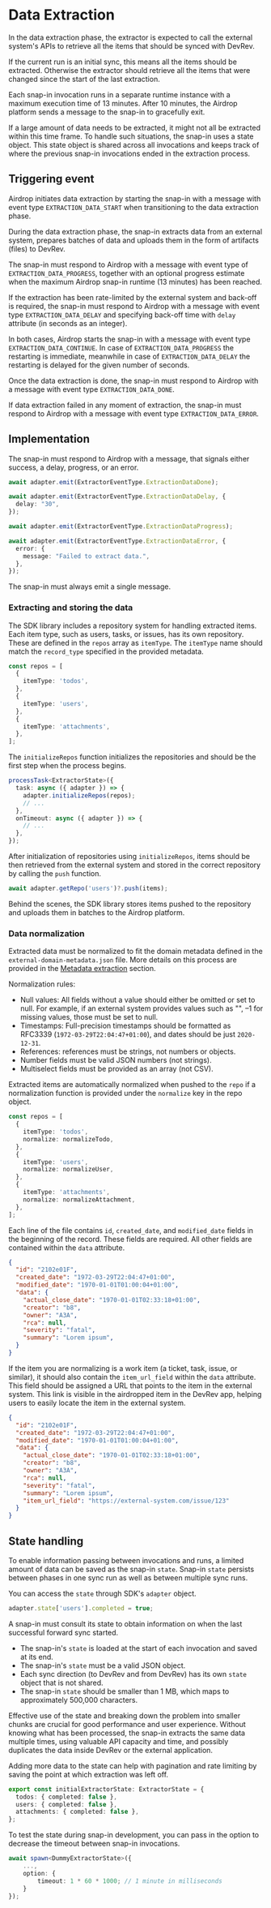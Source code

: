 # Data Extraction

In the data extraction phase, the extractor is expected to call the external system's APIs
to retrieve all the items that should be synced with DevRev.

If the current run is an initial sync, this means all the items should be extracted.
Otherwise the extractor should retrieve all the items that were changed since the start of the last extraction.

Each snap-in invocation runs in a separate runtime instance with a maximum execution time of 13 minutes. 
After 10 minutes, the Airdrop platform sends a message to the snap-in to gracefully exit.

If a large amount of data needs to be extracted, it might not all be extracted within this time frame. 
To handle such situations, the snap-in uses a state object. 
This state object is shared across all invocations and keeps track of where the previous snap-in invocations ended in the extraction process.

## Triggering event

Airdrop initiates data extraction by starting the snap-in with a message with event type
`EXTRACTION_DATA_START` when transitioning to the data extraction phase.

During the data extraction phase, the snap-in extracts data from an external system,
prepares batches of data and uploads them in the form of artifacts (files) to DevRev.

The snap-in must respond to Airdrop with a message with event type of `EXTRACTION_DATA_PROGRESS`,
together with an optional progress estimate when the maximum Airdrop snap-in runtime (13 minutes) has been reached.

If the extraction has been rate-limited by the external system and back-off is required, the snap-in
must respond to Airdrop with a message with event type `EXTRACTION_DATA_DELAY` and specifying
back-off time with `delay` attribute (in seconds as an integer).

In both cases, Airdrop starts the snap-in with a message with event type `EXTRACTION_DATA_CONTINUE`.
In case of `EXTRACTION_DATA_PROGRESS` the restarting is immediate,
meanwhile in case of `EXTRACTION_DATA_DELAY` the restarting is delayed for the given number of seconds.

Once the data extraction is done, the snap-in must respond to Airdrop with a message with event type `EXTRACTION_DATA_DONE`.

If data extraction failed in any moment of extraction, the snap-in must respond to Airdrop with a
message with event type `EXTRACTION_DATA_ERROR`.

## Implementation

The snap-in must respond to Airdrop with a message, that signals either success, a delay, progress, or an error.

```typescript
await adapter.emit(ExtractorEventType.ExtractionDataDone);
```

```typescript
await adapter.emit(ExtractorEventType.ExtractionDataDelay, {
  delay: "30",
});
```

```typescript
await adapter.emit(ExtractorEventType.ExtractionDataProgress);
```

```typescript
await adapter.emit(ExtractorEventType.ExtractionDataError, {
  error: {
    message: "Failed to extract data.",
  },
});
```

<Note>The snap-in must always emit a single message.</Note>

### Extracting and storing the data

The SDK library includes a repository system for handling extracted items.
Each item type, such as users, tasks, or issues, has its own repository. 
These are defined in the `repos` array as `itemType`. 
The `itemType` name should match the `record_type` specified in the provided metadata.

```typescript
const repos = [
  {
    itemType: 'todos',
  },
  {
    itemType: 'users',
  },
  {
    itemType: 'attachments',
  },
];
```

The `initializeRepos` function initializes the repositories and should be the first step when the process begins.

```typescript
processTask<ExtractorState>({
  task: async ({ adapter }) => {
    adapter.initializeRepos(repos);
    // ...
  },
  onTimeout: async ({ adapter }) => {
    // ...
  },
});
```

After initialization of repositories using `initializeRepos`,
items should be then retrieved from the external system and stored in the correct repository by calling the `push` function.

```typescript
await adapter.getRepo('users')?.push(items);
```

Behind the scenes, the SDK library stores items pushed to the repository and uploads them in batches to the Airdrop platform.

### Data normalization

Extracted data must be normalized to fit the domain metadata defined in the `external-domain-metadata.json` file. 
More details on this process are provided in the [Metadata extraction](/public/snapin-development/adaas/metadata-extraction) section.

Normalization rules:

- Null values: All fields without a value should either be omitted or set to null.
  For example, if an external system provides values such as "", –1 for missing values,
  those must be set to null.
- Timestamps: Full-precision timestamps should be formatted as RFC3339 (`1972-03-29T22:04:47+01:00`),
  and dates should be just `2020-12-31`.
- References: references must be strings, not numbers or objects.
- Number fields must be valid JSON numbers (not strings).
- Multiselect fields must be provided as an array (not CSV).

Extracted items are automatically normalized when pushed to the `repo` if a normalization function is provided under the `normalize` key in the repo object.

```typescript
const repos = [
  {
    itemType: 'todos',
    normalize: normalizeTodo,
  },
  {
    itemType: 'users',
    normalize: normalizeUser,
  },
  {
    itemType: 'attachments',
    normalize: normalizeAttachment,
  },
];
```

Each line of the file contains `id`, `created_date`, and `modified_date` fields
in the beginning of the record. These fields are required.
All other fields are contained within the `data` attribute.

```json {2-4}
{
  "id": "2102e01F",
  "created_date": "1972-03-29T22:04:47+01:00",
  "modified_date": "1970-01-01T01:00:04+01:00",
  "data": {
    "actual_close_date": "1970-01-01T02:33:18+01:00",
    "creator": "b8",
    "owner": "A3A",
    "rca": null,
    "severity": "fatal",
    "summary": "Lorem ipsum",
  }
}
```

If the item you are normalizing is a work item (a ticket, task, issue, or similar),
it should also contain the `item_url_field` within the `data` attribute. 
This field should be assigned a URL that points to the item in the external system.
This link is visible in the airdropped item in the DevRev app, 
helping users to easily locate the item in the external system.

```json {12}
{
  "id": "2102e01F",
  "created_date": "1972-03-29T22:04:47+01:00",
  "modified_date": "1970-01-01T01:00:04+01:00",
  "data": {
    "actual_close_date": "1970-01-01T02:33:18+01:00",
    "creator": "b8",
    "owner": "A3A",
    "rca": null,
    "severity": "fatal",
    "summary": "Lorem ipsum",
    "item_url_field": "https://external-system.com/issue/123"
  }
}
```

## State handling

To enable information passing between invocations and runs, a limited amount of data can be saved as the snap-in `state`. 
Snap-in `state` persists between phases in one sync run as well as between multiple sync runs.

You can access the `state` through SDK's `adapter` object.

```typescript
adapter.state['users'].completed = true;
```

A snap-in must consult its state to obtain information on when the last successful forward sync started.

- The snap-in's `state` is loaded at the start of each invocation and saved at its end.
- The snap-in's `state` must be a valid JSON object.
- Each sync direction (to DevRev and from DevRev) has its own `state` object that is not shared.
- The snap-in `state` should be smaller than 1 MB, which maps to approximately 500,000 characters.

Effective use of the state and breaking down the problem into smaller chunks are crucial for good performance and user experience. Without knowing what has been processed, the snap-in extracts the same data multiple times, using valuable API capacity and time, and possibly duplicates the data inside DevRev or the external application.

Adding more data to the state can help with pagination and rate limiting by saving the point at which extraction was left off.

```typescript
export const initialExtractorState: ExtractorState = {
  todos: { completed: false },
  users: { completed: false },
  attachments: { completed: false },
};
```

To test the state during snap-in development, you can pass in the option to decrease the timeout between snap-in invocations.

```typescript
await spawn<DummyExtractorState>({
    ...,
    option: {
        timeout: 1 * 60 * 1000; // 1 minute in milliseconds
    }
});
```
